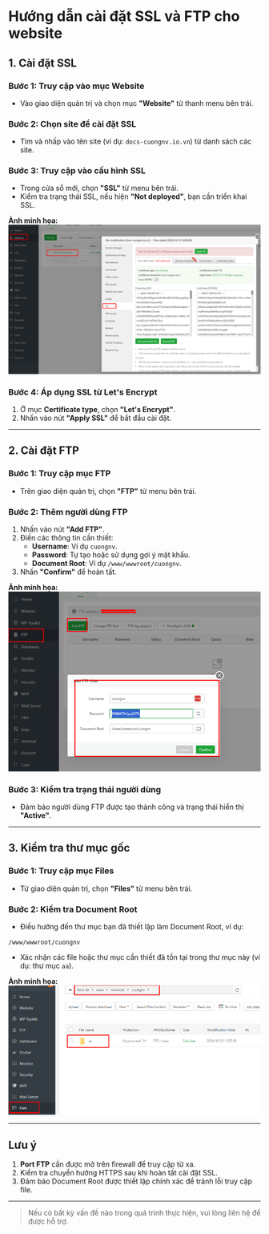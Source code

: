 # Hướng dẫn cài đặt SSL và FTP cho website

## 1. Cài đặt SSL

### Bước 1: Truy cập vào mục Website
- Vào giao diện quản trị và chọn mục **"Website"** từ thanh menu bên trái.

### Bước 2: Chọn site để cài đặt SSL
- Tìm và nhấp vào tên site (ví dụ: `docs-cuongnv.io.vn`) từ danh sách các site.

### Bước 3: Truy cập vào cấu hình SSL
- Trong cửa sổ mới, chọn **"SSL"** từ menu bên trái.
- Kiểm tra trạng thái SSL, nếu hiện **"Not deployed"**, bạn cần triển khai SSL.

**Ảnh minh họa:**
![Thêm website](https://github.com/cuongnvvietis/NhanHoa/blob/main/Docs/Picture/Hosting/Screenshot_274.png)

### Bước 4: Áp dụng SSL từ Let's Encrypt
1. Ở mục **Certificate type**, chọn **"Let's Encrypt"**.
2. Nhấn vào nút **"Apply SSL"** để bắt đầu cài đặt.

---

## 2. Cài đặt FTP

### Bước 1: Truy cập mục FTP
- Trên giao diện quản trị, chọn **"FTP"** từ menu bên trái.

### Bước 2: Thêm người dùng FTP
1. Nhấn vào nút **"Add FTP"**.
2. Điền các thông tin cần thiết:
   - **Username**: Ví dụ `cuongnv`.
   - **Password**: Tự tạo hoặc sử dụng gợi ý mật khẩu.
   - **Document Root**: Ví dụ `/www/wwwroot/cuongnv`.
3. Nhấn **"Confirm"** để hoàn tất.

**Ảnh minh họa:**
![Thêm website](https://github.com/cuongnvvietis/NhanHoa/blob/main/Docs/Picture/Hosting/Screenshot_275.png)

### Bước 3: Kiểm tra trạng thái người dùng
- Đảm bảo người dùng FTP được tạo thành công và trạng thái hiển thị **"Active"**.

---

## 3. Kiểm tra thư mục gốc

### Bước 1: Truy cập mục Files
- Từ giao diện quản trị, chọn **"Files"** từ menu bên trái.

### Bước 2: Kiểm tra Document Root
- Điều hướng đến thư mục bạn đã thiết lập làm Document Root, ví dụ:
```
/www/wwwroot/cuongnv
```

- Xác nhận các file hoặc thư mục cần thiết đã tồn tại trong thư mục này (ví dụ: thư mục `aa`).

**Ảnh minh họa:**
![Thêm website](https://github.com/cuongnvvietis/NhanHoa/blob/main/Docs/Picture/Hosting/Screenshot_276.png)

---

## Lưu ý
1. **Port FTP** cần được mở trên firewall để truy cập từ xa.
2. Kiểm tra chuyển hướng HTTPS sau khi hoàn tất cài đặt SSL.
3. Đảm bảo Document Root được thiết lập chính xác để tránh lỗi truy cập file.

---

> Nếu có bất kỳ vấn đề nào trong quá trình thực hiện, vui lòng liên hệ để được hỗ trợ.
